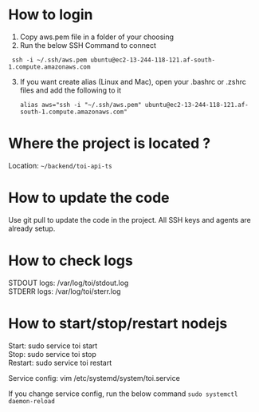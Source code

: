 # How to login

1. Copy aws.pem file in a folder of your choosing
2. Run the below SSH Command to connect 

 ` ssh -i ~/.ssh/aws.pem ubuntu@ec2-13-244-118-121.af-south-1.compute.amazonaws.com`

3. If you want create alias (Linux and Mac), open your .bashrc or .zshrc files and add the following to it

	`alias aws="ssh -i "~/.ssh/aws.pem" ubuntu@ec2-13-244-118-121.af-south-1.compute.amazonaws.com"
	`

# Where the project is located ?

Location: `~/backend/toi-api-ts`

# How to update the code

Use git pull to update the code in the project. All SSH keys and agents are already setup.

# How to check logs

STDOUT logs: /var/log/toi/stdout.log <br>
STDERR logs: /var/log/toi/sterr.log

# How to start/stop/restart nodejs

Start: sudo service toi start <br>
Stop: sudo service toi stop <br>
Restart: sudo service toi restart

Service config: vim /etc/systemd/system/toi.service

If you change service config, run the below command
 `sudo systemctl daemon-reload`